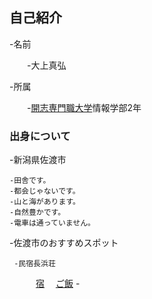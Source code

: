 ## 自己紹介

-名前

 　　-大上真弘
 
-所属

 　　-[開志専門職大学](https://kaishi-pu.ac.jp/)情報学部2年



### 出身について

-新潟県佐渡市

    -田舎です。
    -都会じゃないです。
    -山と海があります。
    -自然豊かです。
    -電車は通っていません。
    
-佐渡市のおすすめスポット
     
     -民宿長浜荘
　　　[宿](https://niigata-kankou.or.jp/image/rendering/blog_paragraph_image/7801/keep/1200?v=510c5cfbe670f8e6b49b6d740b7d7166fa7d8274)
   　[ご飯](https://niigata-kankou.or.jp/image/rendering/blog_paragraph_image/7798/keep/1200?v=f3c75d965174ff259ab62822f8270f2aaaaf72d4)
     -
